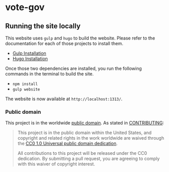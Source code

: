 # vote-gov

## Running the site locally

This website uses `gulp` and `hugo` to build the website. Please refer to the
documentation for each of those projects to install them.

- [Gulp Installation](https://github.com/gulpjs/gulp/blob/master/docs/getting-started.md)
- [Hugo Installation](https://gohugo.io/)

Once those two dependencies are installed, you run the following commands in the
terminal to build the site.

- `npm install`
- `gulp website`

The website is now available at `http://localhost:1313/`.

### Public domain

This project is in the worldwide [public domain](LICENSE.md). As stated in [CONTRIBUTING](CONTRIBUTING.md):

> This project is in the public domain within the United States, and copyright and related rights in the work worldwide are waived through the [CC0 1.0 Universal public domain dedication](https://creativecommons.org/publicdomain/zero/1.0/).
>
>All contributions to this project will be released under the CC0
>dedication. By submitting a pull request, you are agreeing to comply
>with this waiver of copyright interest.
